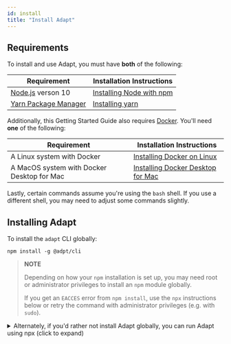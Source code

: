 ```yaml
---
id: install
title: "Install Adapt"
---
```


<!-- DOCTOC SKIP -->

## Requirements

To install and use Adapt, you must have **both** of the following:

| Requirement | Installation Instructions |
| --- | --- |
| [Node.js](https://nodejs.org) verson 10 | [Installing Node with npm](../user/install/requirements.md#nodejs-10-with-npm) |
| [Yarn Package Manager](https://yarnpkg.com) | [Installing yarn](../user/install/requirements.md#yarn) |

Additionally, this Getting Started Guide also requires [Docker](https://docker.com).
You'll need **one** of the following:

| Requirement | Installation Instructions |
| --- | --- |
| A Linux system with Docker | [Installing Docker on Linux](https://docs.docker.com/install/) |
| A MacOS system with Docker Desktop for Mac | [Installing Docker Desktop for Mac](https://docs.docker.com/docker-for-mac/) |

Lastly, certain commands assume you're using the `bash` shell.
If you use a different shell, you may need to adjust some commands slightly.

## Installing Adapt

To install the `adapt` CLI globally:
<!-- doctest command -->

```console
npm install -g @adpt/cli
```

> **NOTE**
>
> Depending on how your `npm` installation is set up, you may need root or administrator privileges to install an `npm` module globally.
>
> If you get an `EACCES` error from `npm install`, use the `npx` instructions below or retry the command with administrator privileges (e.g. with `sudo`).

<details>
<summary>Alternately, if you'd rather not install Adapt globally, you can run Adapt using npx (click to expand)</summary>

As an alternative to installing `adapt` globally, you can use `npx` instead.
To use Adapt via `npx`, any time you see an `adapt` CLI command in this guide, simply substitute `npx @adpt/cli` instead of `adapt`.
For example, if this guide asks you to run this command:
```console
adapt new blank
```
You would instead type:
```console
npx @adpt/cli new blank
```

The rest of this guide will assume you have installed `adapt` globally using `npm install -g`.
</details>

